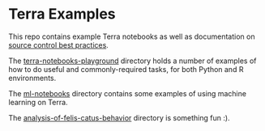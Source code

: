 # Terra Examples

This repo contains example Terra notebooks as well as documentation on [source control best
practices](./best_practices/source_control/).

The [terra-notebooks-playground](./terra-notebooks-playground/) directory holds a number of examples
of how to do useful and commonly-required tasks, for both Python and R environments.

The [ml-notebooks](./ml-notebooks/) directory contains some examples of using machine learning on Terra.

The [analysis-of-felis-catus-behavior](./analysis-of-felis-catus-behavior/) directory is something fun :).
